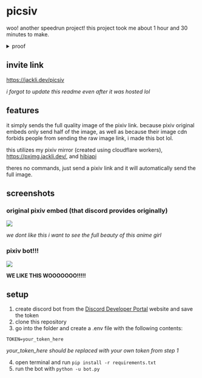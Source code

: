 # picsiv

woo! another speedrun project! this project took me about 1 hour and 30 minutes to make. 

<details>
    <summary>proof</summary>
    <img src="https://cdn.hayasaka.moe/5dtw2vdd1jzg.jpg" />
</details>

## invite link

https://jackli.dev/picsiv

*i forgot to update this readme even after it was hosted lol*

## features

it simply sends the full quality image of the pixiv link. because pixiv original embeds only send half of the image, as well as because their image cdn forbids people from sending the raw image link, i made this bot lol.

this utilizes my pixiv mirror (created using cloudflare workers), https://pximg.jackli.dev/, and [hibiapi](https://github.com/mixmoe/HibiAPI)

theres no commands, just send a pixiv link and it will automatically send the full image.

## screenshots

### original pixiv embed (that discord provides originally)

<img src="https://cdn.hayasaka.moe/aea5d9y2mkl2.jpg" />

*we dont like this i want to see the full beauty of this anime girl*

### pixiv bot!!!

<img src="https://cdn.hayasaka.moe/cknu8ebhssnt.jpg" />

**WE LIKE THIS WOOOOOOO!!!!!**

## setup

1. create discord bot from the [Discord Developer Portal](https://discord.com/developers/applications/) website and save the token
2. clone this repository
3. go into the folder and create a .env file with the following contents:
```
TOKEN=your_token_here
```
*your_token_here should be replaced with your own token from step 1*

4. open terminal and run `pip install -r requirements.txt`
5. run the bot with `python -u bot.py`